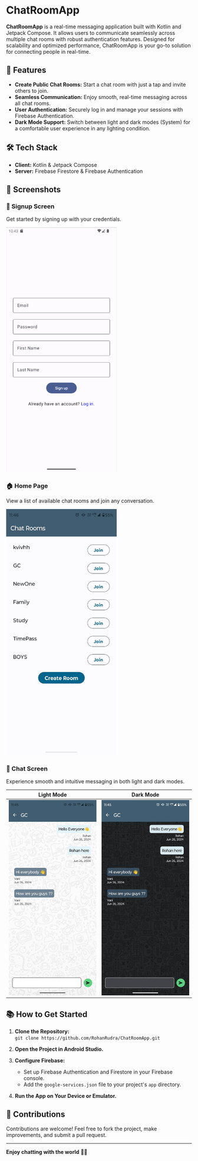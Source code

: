 
# ChatRoomApp

**ChatRoomApp** is a real-time messaging application built with Kotlin and Jetpack Compose. It allows users to communicate seamlessly across multiple chat rooms with robust authentication features. Designed for scalability and optimized performance, ChatRoomApp is your go-to solution for connecting people in real-time.

## 🚀 Features

- **Create Public Chat Rooms:** Start a chat room with just a tap and invite others to join.
- **Seamless Communication:** Enjoy smooth, real-time messaging across all chat rooms.
- **User Authentication:** Securely log in and manage your sessions with Firebase Authentication.
- **Dark Mode Support:** Switch between light and dark modes (System) for a comfortable user experience in any lighting condition.

## 🛠️ Tech Stack

- **Client:** Kotlin & Jetpack Compose
- **Server:** Firebase Firestore & Firebase Authentication

## 📸 Screenshots

### 🔑 Signup Screen
Get started by signing up with your credentials.

<img src="https://github.com/RohanRudra/ChatRoomApp/blob/1b0fb8eb2ba5b6ea929ce43ca70637a2a9eecfc2/Screenshots/signup%20screen.png" width="300" />

### 🏠 Home Page
View a list of available chat rooms and join any conversation.

<img src="Screenshots/roomlistscreen.jpg" width="300"/>

### 💬 Chat Screen
Experience smooth and intuitive messaging in both light and dark modes.

| Light Mode  | Dark Mode |
|-------------|-----------|
| <img src="Screenshots/chatscreenlight.jpg" width="300"/> | <img src="Screenshots/chatscreendark.jpg" width="300"/> |

## 📚 How to Get Started

1. **Clone the Repository:**  
   `git clone https://github.com/RohanRudra/ChatRoomApp.git`

2. **Open the Project in Android Studio.**

3. **Configure Firebase:**
   - Set up Firebase Authentication and Firestore in your Firebase console.
   - Add the `google-services.json` file to your project's `app` directory.

4. **Run the App on Your Device or Emulator.**

## 🌟 Contributions

Contributions are welcome! Feel free to fork the project, make improvements, and submit a pull request.

---

**Enjoy chatting with the world** 💬🌙





